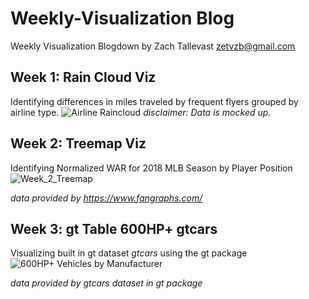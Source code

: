 # Weekly-Visualization Blog
Weekly Visualization Blogdown by Zach Tallevast zetvzb@gmail.com

## Week 1: Rain Cloud Viz
Identifying differences in miles traveled by frequent flyers grouped by airline type. 
![Airline Raincloud](https://user-images.githubusercontent.com/32825422/98740036-01e49900-2370-11eb-972f-e7b3d625ee81.PNG)
*disclaimer: Data is mocked up.* 

## Week 2: Treemap Viz
Identifying Normalized WAR for 2018 MLB Season by Player Position 
![Week_2_Treemap](https://user-images.githubusercontent.com/32825422/98833065-348ba180-2403-11eb-9498-1a53bb96e5f4.png)

*data provided by https://www.fangraphs.com/*

## Week 3: gt Table 600HP+ gtcars
Visualizing built in gt dataset *gtcars* using the gt package
![600HP+ Vehicles by Manufacturer](https://user-images.githubusercontent.com/32825422/102916096-9e5a8a80-4448-11eb-818c-e7a69d99e178.png)

*data provided by gtcars dataset in gt package*
